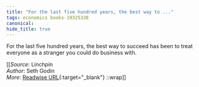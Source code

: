 ```yaml
---
title: "For the last five hundred years, the best way to ..."
tags: economics books-10325338
canonical: 
hide_title: true
---
```


For the last five hundred years, the best way to succeed has been to treat everyone as a stranger you could do business with.


[[_Source_: Linchpin<br>
_Author_: Seth Godin<br>
_More_: [Readwise URL](https://readwise.io/open/210672369){:target="_blank"}
::wrap]]